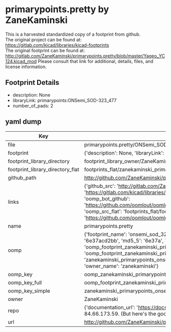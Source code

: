 # primarypoints.pretty by ZaneKaminski  
This is a harvested standardized copy of a footprint from github.  
The original project can be found at:  
https://gitlab.com/kicad/libraries/kicad-footprints  
The original footprint can be found at:
http://gitlab.com/ZaneKaminski/primarypoints.pretty/blob/master/Yageo_YC124.kicad_mod
Please consult that link for additional, details, files, and license information.  
## Footprint Details
* description: None  
* libraryLink: primarypoints:ONSemi_SOD-323_477  
* number_of_pads: 2  
## yaml dump  
| Key | Value |  
| --- | --- |  
| file | primarypoints.pretty/ONSemi_SOD-323_477.kicad_mod |  
| footprint | {'description': None, 'libraryLink': 'primarypoints:ONSemi_SOD-323_477', 'number_of_pads': 2} |  
| footprint_library_directory | footprint_library_owner/ZaneKaminski_primarypoints.pretty |  
| footprint_library_directory_flat | footprints_flat/zanekaminski_primarypoints_onsemi_sod_323_477/working |  
| github_path | http://github.com/ZaneKaminski/primarypoints.pretty/blob/master/ONSemi_SOD-323_477.kicad_mod |  
| links | {'github_src': 'http://gitlab.com/ZaneKaminski/primarypoints.pretty/blob/master/Yageo_YC124.kicad_mod', 'github_src_repo': 'https://gitlab.com/kicad/libraries/kicad-footprints', 'oomp_bot': 'footprints/zanekaminski_primarypoints_onsemi_sod_323_477/working', 'oomp_bot_github': 'https://github.com/oomlout/oomlout_oomp_footprint_bot/tree/main/footprints/zanekaminski_primarypoints_onsemi_sod_323_477/working', 'oomp_src_flat': 'footprints_flat/footprints_flat/zanekaminski_primarypoints_onsemi_sod_323_477/working', 'oomp_src_flat_github': 'https://github.com/oomlout/oomlout_oomp_footprint_src/tree/main/footprints_flat/zanekaminski_primarypoints_onsemi_sod_323_477/working'} |  
| name | primarypoints.pretty |  
| oomp | {'footprint_name': 'onsemi_sod_323_477', 'library_name': 'primarypoints', 'md5': '6e37acd2bb0f57dfd480f33bd37ee2c1', 'md5_10': '6e37acd2bb', 'md5_5': '6e37a', 'md5_6': '6e37ac', 'oomp_key': 'oomp_zanekaminski_primarypoints_onsemi_sod_323_477', 'oomp_key_extra': 'oomp_footprint_zanekaminski_primarypoints_onsemi_sod_323_477', 'oomp_key_full': 'oomp_footprint_zanekaminski_primarypoints_onsemi_sod_323_477_6e37ac', 'oomp_key_simple': 'zanekaminski_primarypoints_onsemi_sod_323_477', 'original_filename': 'primarypoints.pretty/ONSemi_SOD-323_477.kicad_mod', 'owner_name': 'zanekaminski'} |  
| oomp_key | oomp_zanekaminski_primarypoints_onsemi_sod_323_477 |  
| oomp_key_full | oomp_footprint_zanekaminski_primarypoints_onsemi_sod_323_477 |  
| oomp_key_simple | zanekaminski_primarypoints_onsemi_sod_323_477 |  
| owner | ZaneKaminski |  
| repo | {'documentation_url': 'https://docs.github.com/rest/overview/resources-in-the-rest-api#rate-limiting', 'message': "API rate limit exceeded for 84.66.173.59. (But here's the good news: Authenticated requests get a higher rate limit. Check out the documentation for more details.)"} |  
| url | http://github.com/ZaneKaminski/primarypoints.pretty |  

